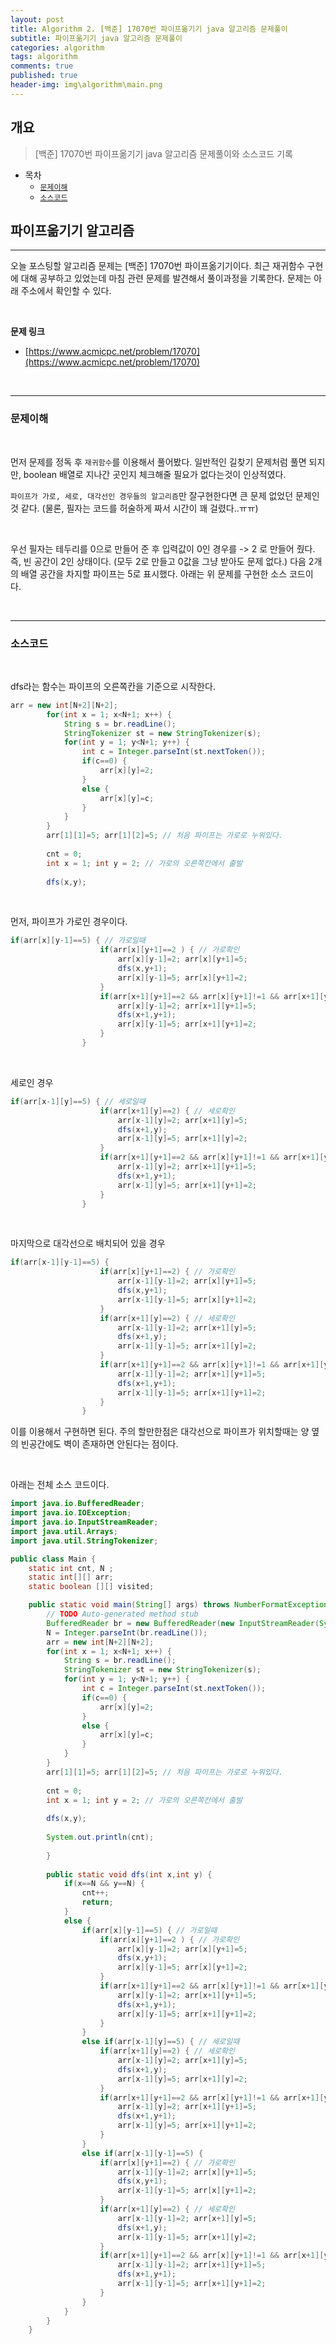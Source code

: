 ```yaml
---
layout: post
title: Algorithm 2. [백준] 17070번 파이프옮기기 java 알고리즘 문제풀이
subtitle: 파이프옮기기 java 알고리즘 문제풀이
categories: algorithm
tags: algorithm
comments: true
published: true
header-img: img\algorithm\main.png
---
```


## 개요
> [백준] 17070번 파이프옮기기 java 알고리즘 문제풀이와 소스코드 기록
  
- 목차
	- [`문제이해`](#문제이해)
	- [`소스코드`](#소스코드)
  
## 파이프옮기기 알고리즘
---
오늘 포스팅할 알고리즘 문제는 \[백준\] 17070번 파이프옮기기이다. 최근 재귀함수 구현에 대해 공부하고 있었는데 마침 관련 문제를 발견해서 풀이과정을 기록한다. 문제는 아래 주소에서 확인할 수 있다.

<br>

**문제 링크**

- [https://www.acmicpc.net/problem/17070](https://www.acmicpc.net/problem/17070)

<br>

---
### **문제이해**

<br>

먼저 문제를 정독 후 `재귀함수`를 이용해서 풀어봤다. 일반적인 길찾기 문제처럼 풀면 되지만, boolean 배열로 지나간 곳인지 체크해줄 필요가 없다는것이 인상적였다.

`파이프가 가로, 세로, 대각선인 경우들의 알고리즘`만 잘구현한다면 큰 문제 없었던 문제인것 같다. (물론, 필자는 코드를 허술하게 짜서 시간이 꽤 걸렸다..ㅠㅠ)

<br>

우선 필자는 테두리를 0으로 만들어 준 후 입력값이 0인 경우를 -> 2 로 만들어 줬다. 즉, 빈 공간이 2인 상태이다. (모두 2로 만들고 0값을 그냥 받아도 문제 없다.) 다음 2개의 배열 공간을 차지할 파이프는 5로 표시했다. 아래는 위 문제를 구현한 소스 코드이다. 

<br>

---
### **소스코드**

<br>

dfs라는 함수는 파이프의 오른쪽칸을 기준으로 시작한다.

```java
arr = new int[N+2][N+2];
        for(int x = 1; x<N+1; x++) {
            String s = br.readLine();
            StringTokenizer st = new StringTokenizer(s);
            for(int y = 1; y<N+1; y++) {
                int c = Integer.parseInt(st.nextToken());
                if(c==0) {
                    arr[x][y]=2;
                }
                else {
                    arr[x][y]=c;
                }
            }
        }
        arr[1][1]=5; arr[1][2]=5; // 처음 파이프는 가로로 누워있다. 
        
        cnt = 0;
        int x = 1; int y = 2; // 가로의 오른쪽칸에서 출발
        
        dfs(x,y);


```

<br>

먼저, 파이프가 가로인 경우이다.

```java
if(arr[x][y-1]==5) { // 가로일때
                    if(arr[x][y+1]==2 ) { // 가로확인
                        arr[x][y-1]=2; arr[x][y+1]=5;
                        dfs(x,y+1);
                        arr[x][y-1]=5; arr[x][y+1]=2;
                    }
                    if(arr[x+1][y+1]==2 && arr[x][y+1]!=1 && arr[x+1][y]!=1) { // 대각선 확인
                        arr[x][y-1]=2; arr[x+1][y+1]=5;
                        dfs(x+1,y+1);
                        arr[x][y-1]=5; arr[x+1][y+1]=2;
                    }
                }
```
<br>

세로인 경우

```java
if(arr[x-1][y]==5) { // 세로일때
                    if(arr[x+1][y]==2) { // 세로확인
                        arr[x-1][y]=2; arr[x+1][y]=5;
                        dfs(x+1,y);
                        arr[x-1][y]=5; arr[x+1][y]=2;
                    }
                    if(arr[x+1][y+1]==2 && arr[x][y+1]!=1 && arr[x+1][y]!=1) { // 대각선 확인
                        arr[x-1][y]=2; arr[x+1][y+1]=5;
                        dfs(x+1,y+1);
                        arr[x-1][y]=5; arr[x+1][y+1]=2;
                    }
                }
```

<br>

마지막으로 대각선으로 배치되어 있을 경우

```java
if(arr[x-1][y-1]==5) {
                    if(arr[x][y+1]==2) { // 가로확인
                        arr[x-1][y-1]=2; arr[x][y+1]=5;
                        dfs(x,y+1);
                        arr[x-1][y-1]=5; arr[x][y+1]=2;
                    }
                    if(arr[x+1][y]==2) { // 세로확인
                        arr[x-1][y-1]=2; arr[x+1][y]=5;
                        dfs(x+1,y);
                        arr[x-1][y-1]=5; arr[x+1][y]=2;
                    }
                    if(arr[x+1][y+1]==2 && arr[x][y+1]!=1 && arr[x+1][y]!=1) { // 대각선 확인
                        arr[x-1][y-1]=2; arr[x+1][y+1]=5;
                        dfs(x+1,y+1);
                        arr[x-1][y-1]=5; arr[x+1][y+1]=2;
                    }
                }

```


이를 이용해서 구현하면 된다. 주의 할만한점은 대각선으로 파이프가 위치할때는 양 옆의 빈공간에도 벽이 존재하면 안된다는 점이다.

<br>

아래는 전체 소스 코드이다.

```java
import java.io.BufferedReader;
import java.io.IOException;
import java.io.InputStreamReader;
import java.util.Arrays;
import java.util.StringTokenizer;

public class Main {
    static int cnt, N ;
    static int[][] arr;
    static boolean [][] visited;

    public static void main(String[] args) throws NumberFormatException, IOException {
        // TODO Auto-generated method stub
        BufferedReader br = new BufferedReader(new InputStreamReader(System.in));
        N = Integer.parseInt(br.readLine());
        arr = new int[N+2][N+2];
        for(int x = 1; x<N+1; x++) {
            String s = br.readLine();
            StringTokenizer st = new StringTokenizer(s);
            for(int y = 1; y<N+1; y++) {
                int c = Integer.parseInt(st.nextToken());
                if(c==0) {
                    arr[x][y]=2;
                }
                else {
                    arr[x][y]=c;
                }
            }
        }
        arr[1][1]=5; arr[1][2]=5; // 처음 파이프는 가로로 누워있다. 
        
        cnt = 0;
        int x = 1; int y = 2; // 가로의 오른쪽칸에서 출발
        
        dfs(x,y);
        
        System.out.println(cnt);
        
        }
        
        public static void dfs(int x,int y) {
            if(x==N && y==N) {
                cnt++;
                return;
            }
            else {
                if(arr[x][y-1]==5) { // 가로일때
                    if(arr[x][y+1]==2 ) { // 가로확인
                        arr[x][y-1]=2; arr[x][y+1]=5;
                        dfs(x,y+1);
                        arr[x][y-1]=5; arr[x][y+1]=2;
                    }
                    if(arr[x+1][y+1]==2 && arr[x][y+1]!=1 && arr[x+1][y]!=1) { // 대각선 확인
                        arr[x][y-1]=2; arr[x+1][y+1]=5;
                        dfs(x+1,y+1);
                        arr[x][y-1]=5; arr[x+1][y+1]=2;
                    }
                }
                else if(arr[x-1][y]==5) { // 세로일때
                    if(arr[x+1][y]==2) { // 세로확인
                        arr[x-1][y]=2; arr[x+1][y]=5;
                        dfs(x+1,y);
                        arr[x-1][y]=5; arr[x+1][y]=2;
                    }
                    if(arr[x+1][y+1]==2 && arr[x][y+1]!=1 && arr[x+1][y]!=1) { // 대각선 확인
                        arr[x-1][y]=2; arr[x+1][y+1]=5;
                        dfs(x+1,y+1);
                        arr[x-1][y]=5; arr[x+1][y+1]=2;
                    }
                }
                else if(arr[x-1][y-1]==5) {
                    if(arr[x][y+1]==2) { // 가로확인
                        arr[x-1][y-1]=2; arr[x][y+1]=5;
                        dfs(x,y+1);
                        arr[x-1][y-1]=5; arr[x][y+1]=2;
                    }
                    if(arr[x+1][y]==2) { // 세로확인
                        arr[x-1][y-1]=2; arr[x+1][y]=5;
                        dfs(x+1,y);
                        arr[x-1][y-1]=5; arr[x+1][y]=2;
                    }
                    if(arr[x+1][y+1]==2 && arr[x][y+1]!=1 && arr[x+1][y]!=1) { // 대각선 확인
                        arr[x-1][y-1]=2; arr[x+1][y+1]=5;
                        dfs(x+1,y+1);
                        arr[x-1][y-1]=5; arr[x+1][y+1]=2;
                    }
                }
            }
        }
    }
```